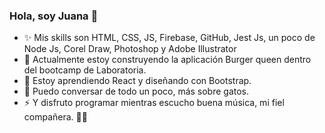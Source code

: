 ### Hola, soy Juana 👋

<!--
**Juana-89/Juana-89** is a ✨ _special_ ✨ repository because its `README.md` (this file) appears on your GitHub profile.
-->
- ✨ Mis skills son HTML, CSS, JS, Firebase, GitHub, Jest Js, un poco de Node Js, Corel Draw, Photoshop y Adobe Illustrator
- 🔭 Actualmente estoy construyendo la aplicación Burger queen dentro del bootcamp de Laboratoria.
- 🌱 Estoy aprendiendo React y diseñando con Bootstrap.
- 💬 Puedo conversar de todo un poco, más sobre gatos.
- ⚡ Y disfruto programar mientras escucho buena música, mi fiel compañera. 🤘🏻
